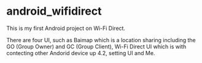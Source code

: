 # android_wifidirect
This is my first Android project on Wi-Fi Direct.

There are four UI, such as Baimap which is a location sharing including the GO (Group Owner) and GC (Group Client),
Wi-Fi Direct UI which is with contecting other Andorid device up 4.2, setting UI and Me.
